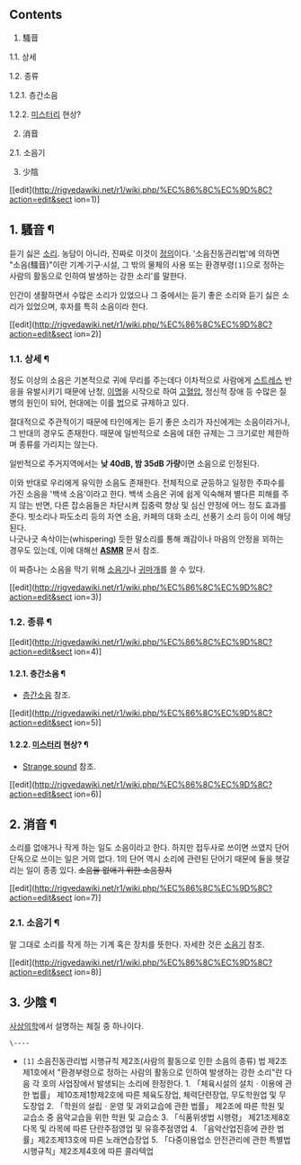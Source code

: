 ## Contents

    

1. 騷音 
    

1.1. 상세

1.2. 종류

    

1.2.1. 층간소음

1.2.2. [미스터리](%EB%AF%B8%EC%8A%A4%ED%84%B0%EB%A6%AC.md) 현상?

2. 消音 
    

2.1. 소음기

3. 少陰 

[[edit](http://rigvedawiki.net/r1/wiki.php/%EC%86%8C%EC%9D%8C?action=edit&sect
ion=1)]

## 1. 騷音 ¶

듣기 싫은 [소리](%EC%86%8C%EB%A6%AC.md). 농담이 아니라, 진짜로 이것이
[정의](%EC%A0%95%EC%9D%98.md)이다. '소음진동관리법'에 의하면 "소음(騷音)"이란 기계·기구·시설, 그 밖의 물체의
사용 또는 환경부령`[1]`으로 정하는 사람의 활동으로 인하여 발생하는 강한 소리'를 말한다.

  

인간이 생활하면서 수많은 소리가 있었으나 그 중에서는 듣기 좋은 소리와 듣기 싫은 소리가 있었으며, 후자를 특히 소음이라 한다.

  

[[edit](http://rigvedawiki.net/r1/wiki.php/%EC%86%8C%EC%9D%8C?action=edit&sect
ion=2)]

### 1.1. 상세 ¶

정도 이상의 소음은 기본적으로 귀에 무리를 주는데다 이차적으로 사람에게
[스트레스](%EC%8A%A4%ED%8A%B8%EB%A0%88%EC%8A%A4.md) 반응을 유발시키기 때문에 난청,
[이명](%EC%9D%B4%EB%AA%85.md)을 시작으로 하여
[고혈압](%EA%B3%A0%ED%98%88%EC%95%95.md), 정신적 장애 등 수많은 질병의 원인이 되어, 현대에는 이를
[법](%EB%B2%95.md)으로 규제하고 있다.

  

절대적으로 주관적이기 때문에 타인에게는 듣기 좋은 소리가 자신에게는 소음이라거나, 그 반대의 경우도 존재한다. 때문에 일반적으로 소음에 대한
규제는 그 크기로만 제한하며 종류를 가리지는 않는다.

  

일반적으로 주거지역에서는 **낮 40dB, 밤 35dB 가량**이면 소음으로 인정된다.

  

이와 반대로 우리에게 유익한 소음도 존재한다. 전체적으로 균등하고 일정한 주파수를 가진 소음을 '백색 소음'이라고 한다. 백색 소음은 귀에
쉽게 익숙해져 별다른 피해를 주지 않는 반면, 다른 잡소음들은 차단시켜 집중력 향상 및 심신 안정에 어느 정도 효과를 준다. 빗소리나
파도소리 등의 자연 소음, 카페의 대화 소리, 선풍기 소리 등이 이에 해당된다.  
나긋나긋 속삭이는(whispering) 듯한 말소리를 통해 쾌감이나 마음의 안정을 꾀하는 경우도 있는데, 이에 대해선
**[ASMR](ASMR.md)** 문서 참조.

  

이 짜증나는 소음을 막기 위해 [소음기](%EC%86%8C%EC%9D%8C%EA%B8%B0.md)나
[귀마개](%EA%B7%80%EB%A7%88%EA%B0%9C.md)를 쓸 수 있다.

[[edit](http://rigvedawiki.net/r1/wiki.php/%EC%86%8C%EC%9D%8C?action=edit&sect
ion=3)]

### 1.2. 종류 ¶

[[edit](http://rigvedawiki.net/r1/wiki.php/%EC%86%8C%EC%9D%8C?action=edit&sect
ion=4)]

#### 1.2.1. 층간소음 ¶

  * [층간소음](%EC%B8%B5%EA%B0%84%EC%86%8C%EC%9D%8C.md) 참조.  

[[edit](http://rigvedawiki.net/r1/wiki.php/%EC%86%8C%EC%9D%8C?action=edit&sect
ion=5)]

#### 1.2.2. [미스터리](%EB%AF%B8%EC%8A%A4%ED%84%B0%EB%A6%AC.md) 현상? ¶

  * [Strange sound](Strange%20sound.md) 참조.  

[[edit](http://rigvedawiki.net/r1/wiki.php/%EC%86%8C%EC%9D%8C?action=edit&sect
ion=6)]

## 2. 消音 ¶

소리를 없애거나 작게 하는 일도 소음이라고 한다. 하지만 접두사로 쓰이면 쓰였지 단어 단독으로 쓰이는 일은 거의 없다. 1의 단어 역시
소리에 관련된 단어기 때문에 둘을 헷갈리는 일이 종종 있다. <del>소음을 없애기 위한 소음장치</del>

  

[[edit](http://rigvedawiki.net/r1/wiki.php/%EC%86%8C%EC%9D%8C?action=edit&sect
ion=7)]

### 2.1. 소음기 ¶

말 그대로 소리를 작게 하는 기계 혹은 장치를 뜻한다. 자세한 것은 [소음기](%EC%86%8C%EC%9D%8C%EA%B8%B0.md)
참조.

  

[[edit](http://rigvedawiki.net/r1/wiki.php/%EC%86%8C%EC%9D%8C?action=edit&sect
ion=8)]

## 3. 少陰 ¶

[사상의학](%EC%82%AC%EC%83%81%EC%9D%98%ED%95%99.md)에서 설명하는 체질 중 하나이다.

  

`\----`

  * `[1]` 소음진동관리법 시행규칙 제2조(사람의 활동으로 인한 소음의 종류) 법 제2조제1호에서 "환경부령으로 정하는 사람의 활동으로 인하여 발생하는 강한 소리"란 다음 각 호의 사업장에서 발생되는 소리에 한정한다. 1. 「체육시설의 설치ㆍ이용에 관한 법률」 제10조제1항제2호에 따른 체육도장업, 체력단련장업, 무도학원업 및 무도장업 2. 「학원의 설립ㆍ운영 및 과외교습에 관한 법률」 제2조에 따른 학원 및 교습소 중 음악교습을 위한 학원 및 교습소 3. 「식품위생법 시행령」 제21조제8호다목 및 라목에 따른 단란주점영업 및 유흥주점영업 4. 「음악산업진흥에 관한 법률」제2조제13호에 따른 노래연습장업 5. 「다중이용업소 안전관리에 관한 특별법 시행규칙」제2조제4호에 따른 콜라텍업


